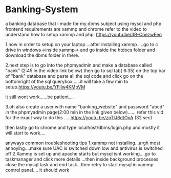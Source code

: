 # Banking-System
a banking database that i made for my dbms subject using mysql and php frontend
requirements are 
xammp and chrome
refer to the video to understand how to setup xammp and php.
https://youtu.be/3B-CnezwEeo

1.now in order to setup on your laptop ...after installing xammp ....go to c drive in windows->inside xammp-> and go inside the htdocs folder and download the dbms folder in there.

2.next step is to go into the phpmyadmin and make a database called "bank" (2:45 in the video link below) then go to sql tab( 6:35) on the top bar of "bank" database and paste all the sql code and click go on the bottomright of the sql querybox......it will take a few min to setup.https://youtu.be/YFlIw4KMpVM

it still wont work......be patient....

3.oh also create a user with name "banking_website" and password "abcd" in the phpmyadmin page(2:00 min in the link given below)......
refer this vid for the exact way to do this .....https://youtu.be/zpTlJ6dtOxA (32 sec)


then lastly go to chrome and type localhost/dbms/login.php and mostly it will start to work....


anyways common troubleshooting tips
1.xammp not installing...argh most annoying....make sure UAC is switched down low and antivirus is switched off
2.Xammp is set up and apache starts but mysql isnt working....go to taskmanager and click more details ...then inside background processes close the mysql task and end task...then retry to start mysql in xammp control panel.... it should work

